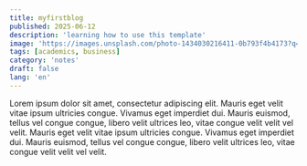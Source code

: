 ```yaml
---
title: myfirstblog
published: 2025-06-12
description: 'learning how to use this template'
image: 'https://images.unsplash.com/photo-1434030216411-0b793f4b4173?q=80&w=2070&auto=format&fit=crop&ixlib=rb-4.1.0&ixid=M3wxMjA3fDB8MHxwaG90by1wYWdlfHx8fGVufDB8fHx8fA%3D%3D'
tags: [academics, business]
category: 'notes'
draft: false 
lang: 'en'
---
```


Lorem ipsum dolor sit amet, consectetur adipiscing elit. Mauris eget velit vitae ipsum ultricies congue. Vivamus eget imperdiet dui. Mauris euismod, tellus vel congue congue, libero velit ultrices leo, vitae congue velit velit vel velit. Mauris eget velit vitae ipsum ultricies congue. Vivamus eget imperdiet dui. Mauris euismod, tellus vel congue congue, libero velit ultrices leo, vitae congue velit velit vel velit.
